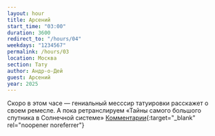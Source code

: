 ```yaml
---
layout: hour
title: Арсений
start_time: "03:00"
duration: 3600
redirect_to: "/hours/04"
weekdays: "1234567"
permalink: /hours/03
location: Москва
section: Тату
author: Андр-о-Дей
guest: Арсений   
year: 2025
---
```


Скоро в этом часе — гениальный месссир татуировки расскажет о своем ремесле. А пока ретранслируем  «Тайны самого большого спутника в Солнечной системе» [Комментарии](https://t.me/+nk0UKze8dEczZDAy){:target="_blank" rel="noopener noreferrer"}
